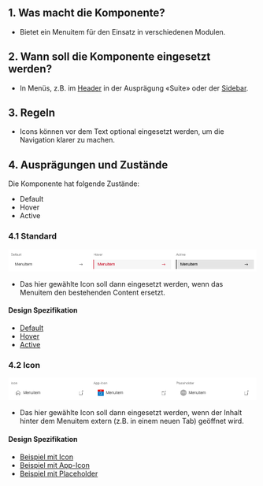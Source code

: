 ## 1. Was macht die Komponente?
* Bietet ein Menuitem für den Einsatz in verschiedenen Modulen.


## 2. Wann soll die Komponente eingesetzt werden?
* In Menüs, z.B. im [Header](https://digital.sbb.ch/de/webapps/modules/header) in der Ausprägung «Suite» oder der [Sidebar](https://digital.sbb.ch/de/webapps/modules/sidebar).


## 3. Regeln
* Icons können vor dem Text optional eingesetzt werden, um die Navigation klarer zu machen.


## 4. Ausprägungen und Zustände
Die Komponente hat folgende Zustände:
* Default
* Hover
* Active

### 4.1 Standard
![Darstellung der Komponente Menuitem in der Standard Ausprägung](https://raw.githubusercontent.com/sbb-design-systems/design-system-webapp-documentation/master/documentation/components/menuitem/images/Menuitem_Default.png 'class: image')

* Das hier gewählte Icon soll dann eingesetzt werden, wenn das Menuitem den bestehenden Content ersetzt.

#### Design Spezifikation
* [Default](https://sbb.invisionapp.com/d/main#/console/17140415/418292380/inspect)
* [Hover](https://sbb.invisionapp.com/d/main#/console/17140415/418292381/inspect)
* [Active](https://sbb.invisionapp.com/d/main#/console/17140415/418292382/inspect)

### 4.2 Icon
![Darstellung der Komponente Menuitem in der Ausprägung mit Icons](https://raw.githubusercontent.com/sbb-design-systems/design-system-webapp-documentation/master/documentation/components/menuitem/images/Menuitem_Icon.png 'class: image')

* Das hier gewählte Icon soll dann eingesetzt werden, wenn der Inhalt hinter dem Menuitem extern (z.B. in einem neuen Tab) geöffnet wird.

#### Design Spezifikation
* [Beispiel mit Icon](https://sbb.invisionapp.com/d/main#/console/17140415/418292383/inspect)
* [Beispiel mit App-Icon](https://sbb.invisionapp.com/d/main#/console/17140415/418292384/inspect)
* [Beispiel mit Placeholder](https://sbb.invisionapp.com/d/main#/console/17140415/418292385/inspect)
